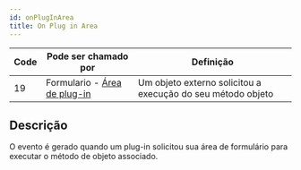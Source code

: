 ```yaml
---
id: onPlugInArea
title: On Plug in Area
---
```


| Code | Pode ser chamado por                                                        | Definição                                                   |
| ---- | --------------------------------------------------------------------------- | ----------------------------------------------------------- |
| 19   | Formulario - [Área de plug-in](FormObjects/pluginArea_overview.md#overview) | Um objeto externo solicitou a execução do seu método objeto |

## Descrição

O evento é gerado quando um plug-in solicitou sua área de formulário para executar o método de objeto associado.